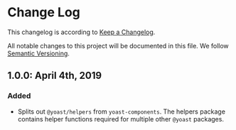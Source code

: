 # Change Log

This changelog is according to [Keep a Changelog](http://keepachangelog.com).

All notable changes to this project will be documented in this file.
We follow [Semantic Versioning](http://semver.org/).

## 1.0.0: April 4th, 2019

### Added


* Splits out `@yoast/helpers` from `yoast-components`. The helpers package contains helper functions required for multiple other `@yoast` packages.
